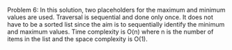 Problem 6:
In this solution, two placeholders for the maximum and minimum values are used. Traversal is sequential and done only once. It does not have to be a sorted list since the aim is to sequentially identify the minimum and maximum values. Time complexity is O(n) where n is the number of items in the list and the space complexity is O(1).

